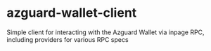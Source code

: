 # azguard-wallet-client
Simple client for interacting with the Azguard Wallet via inpage RPC, including providers for various RPC specs
